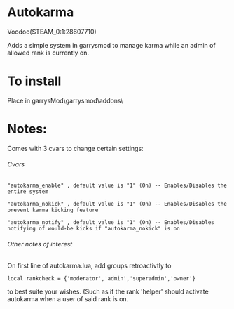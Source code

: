 # Autokarma


Voodoo(STEAM_0:1:28607710)

Adds a simple system in garrysmod to manage karma while an admin of allowed rank is currently on. 

# To install

Place in garrysMod\garrysmod\addons\

# Notes: 

Comes with 3 cvars to change certain settings:

###### Cvars
```
"autokarma_enable" , default value is "1" (On) -- Enables/Disables the entire system

"autokarma_nokick" , default value is "1" (On) -- Enables/Disables the prevent karma kicking feature 

"autokarma_notify" , default value is "1" (On) -- Enables/Disables notifying of would-be kicks if "autokarma_nokick" is on
```
###### Other notes of interest

On first line of autokarma.lua, add groups retroactivtly to

```
local rankcheck = {'moderator','admin','superadmin','owner'}
```

to best suite your wishes. (Such as if the rank 'helper' should activate autokarma when a user of said rank is on.




